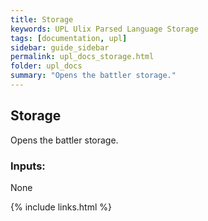 ```yaml
---
title: Storage
keywords: UPL Ulix Parsed Language Storage
tags: [documentation, upl]
sidebar: guide_sidebar
permalink: upl_docs_storage.html
folder: upl_docs
summary: "Opens the battler storage."
---
```


## Storage

Opens the battler storage.

### Inputs:
None

{% include links.html %}